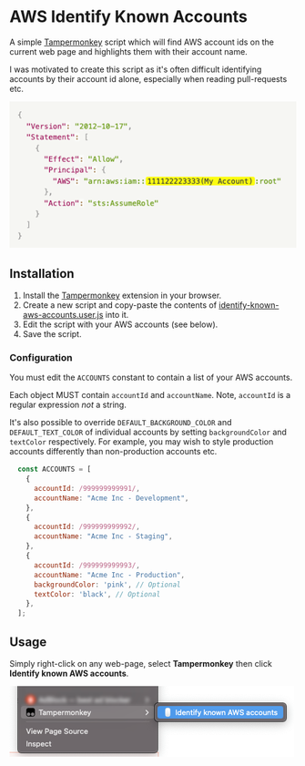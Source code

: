 # AWS Identify Known Accounts

A simple [Tampermonkey][tm] script which will find AWS account ids on the current web page and highlights them with their account name.

I was motivated to create this script as it's often difficult identifying accounts by their account id alone, especially when reading pull-requests etc.

![Example](images/example.png)

## Installation

1. Install the [Tampermonkey][tm] extension in your browser.
2. Create a new script and copy-paste the contents of [identify-known-aws-accounts.user.js](./identify-known-aws-accounts.user.js) into it.
3. Edit the script with your AWS accounts (see below).
4. Save the script.

### Configuration

You must edit the `ACCOUNTS` constant to contain a list of your AWS accounts.

Each object MUST contain `accountId` and `accountName`. Note, `accountId` is a regular expression *not* a string.

It's also possible to override `DEFAULT_BACKGROUND_COLOR` and `DEFAULT_TEXT_COLOR` of individual accounts by setting `backgroundColor` and `textColor` respectively.
For example, you may wish to style production accounts differently than non-production accounts etc.

```javascript
  const ACCOUNTS = [
    {
      accountId: /999999999991/,
      accountName: "Acme Inc - Development",
    },
    {
      accountId: /999999999992/,
      accountName: "Acme Inc - Staging",
    },
    {
      accountId: /999999999993/,
      accountName: "Acme Inc - Production",
      backgroundColor: 'pink', // Optional
      textColor: 'black', // Optional
    },
  ];
```

## Usage

Simply right-click on any web-page, select **Tampermonkey** then click **Identify known AWS accounts**.

![Browser context menu](images/context-menu.png)

[tm]: https://www.tampermonkey.net/